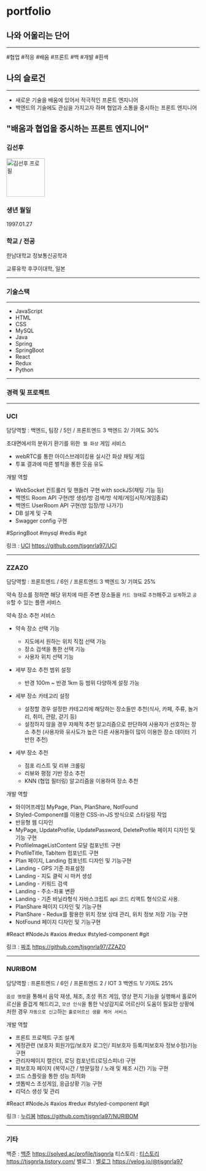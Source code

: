 # portfolio

## 나와 어울리는 단어

---

#협업 #적응 #배움 #프론트 #백 #개발 #흰색

## 나의 슬로건

---

- 새로운 기술을 배움에 있어서 적극적인 프론트 엔지니어
- 백엔드의 기술에도 관심을 가지고자 하며 협업과 소통을 중시하는 프론트 엔지니어

## "배움과 협업을 중시하는 프론트 엔지니어"

### 김선후

<img height="100px" width="100px" src="https://user-images.githubusercontent.com/97587150/203685257-574b79cb-865d-4520-aee6-074b4f71e83c.png" alt="김선후 프로필"/>

### 생년 월일

1997.01.27

### 학교 / 전공

한남대학교
정보통신공학과

교류유학 후쿠이대학, 일본

---

### 기술스택

---

- JavaScript
- HTML
- CSS
- MySQL
- Java
- Spring
- SpringBoot
- React
- Redux
- Python

---

### 경력 및 프로젝트

---

### UCI

담당역할 : 백엔드, 팀장 / 5인 / 프론트엔드 3 백엔드 2/ 기여도 30%

초대면에서의 분위기 환기를 위한  `웹 화상` 게임 서비스

- webRTC를 통한 아이스브레이킹용 실시간 화상 채팅 게임
- 투표 결과에 따른 벌칙을 통한 웃음 유도

개발 역할

- WebSocket 컨트롤러 및 핸들러 구현 with sockJS(채팅 기능 등)
- 백엔드 Room API 구현(방 생성/방 검색/방 삭제/게임시작/게임종료)
- 백엔드 UserRoom API 구현(방 입장/방 나가기)
- DB 설계 및 구축
- Swagger config 구현

#SpringBoot #mysql #redis #git

링크 : [UCI](https://github.com/tjsgnrla97/UCI)
https://github.com/tjsgnrla97/UCI

---

### ZZAZO

담당역할 : 프론트엔드 / 6인 / 프론트엔드 3 백엔드 3/ 기여도 25%

약속 장소를 정하면 해당 위치에 따른 주변 장소들을 `카드 형태`로 `추천`해주고 `설계`하고 `공유`할 수 있는 플랜 서비스

약속 장소 추천 서비스

- 약속 장소 선택 기능

  - 지도에서 원하는 위치 직접 선택 가능
  - 장소 검색을 통한 선택 기능
  - 사용자 위치 선택 기능

- 세부 장소 추천 범위 설정

  - 반경 100m ~ 반경 1km 등 범위 다양하게 설정 가능

- 세부 장소 카테고리 설정

  - 설정할 경우 설정한 카테고리에 해당하는 장소들만 추천(식사, 카페, 주류, 놀거리, 취미, 관람, 걷기 등)
  - 설정하지 않을 경우 자체적 추천 알고리즘으로 판단하여 사용자가 선호하는 장소 추천 (사용자와 유사도가 높은 다른 사용자들이 많이 이용한 장소 데이터 기반한 추천)

- 세부 장소 추천

  - 점포 리스트 및 리뷰 크롤링
  - 리뷰와 평점 기반 장소 추천
  - KNN (협업 필터링) 알고리즘을 이용하여 장소 추천

개발 역할

- 와이어프레임 MyPage, Plan, PlanShare, NotFound
- Styled-Component를 이용한 CSS-in-JS 방식으로 스타일링 작업
- 반응형 웹 디자인
- MyPage, UpdateProfile, UpdatePassword, DeleteProfile 페이지 디자인 및 기능 구현
- ProfileImageListContent 모달 컴포넌트 구현
- ProfileTitle, TabItem 컴포넌트 구현
- Plan 페이지, Landing 컴포넌트 디자인 및 기능구현
- Landing - GPS 기준 좌표설정
- Landing - 지도 클릭 시 마커 생성
- Landing - 키워드 검색
- Landing - 주소-좌표 변환
- Landing - 기존 바닐라형식 자바스크립트 api 코드 리액트 형식으로 사용.
- PlanShare 페이지 디자인 및 기능구현
- PlanShare - Redux를 활용한 위치 정보 상태 관리, 위치 정보 저장 기능 구현
- NotFound 페이지 디자인 및 기능구현

#React #NodeJs #axios #redux #styled-component #git

링크 : [짜조](https://github.com/tjsgnrla97/ZZAZO)
https://github.com/tjsgnrla97/ZZAZO

---

### NURIBOM

담당역할 : 프론트엔드 / 6인 / 프론트엔드 2 / IOT 3 백엔드 1/ 기여도 25%

`음성 명령`을 통해서 음악 재생, 체조, 초성 퀴즈 게임, 영상 편지 기능을 실행해서 홀로어르신을 즐겁게 해드리고, `모션 인식`을 통한 낙상감지로 어르신이 도움이 필요한 상황에 처한 경우 `자동으로 신고`하는 `홀로어르신 생활 케어 서비스`

개발 역할

- 프론트 프로젝트 구조 설계
- 계정관련 (보호자 회원가입/보호자 로그인/ 피보호자 등록/피보호자 정보수정)기능 구현
- 관리자페이지 캘린더, 로딩 컴포넌트(로딩스피너) 구현
- 피보호자 페이지 (복약시간 / 방문일정 / 노래 및 체조 시간) 기능 구현
- 코드 스플릿을 통한 성능 최적화
- 셋톱박스 초성게임, 응급상황 기능 구현
- 리덕스 생성 및 관리

#React #NodeJs #axios #redux #styled-component #git

링크 : [누리봄](https://github.com/tjsgnrla97/NURIBOM)
https://github.com/tjsgnrla97/NURIBOM

---

### 기타

백준 : [백준](https://solved.ac/profile/tjsgnrla)
https://solved.ac/profile/tjsgnrla
티스토리 : [티스토리](https://tjsgnrla.tistory.com/)
https://tjsgnrla.tistory.com/
벨로그 : [벨로그](https://velog.io/@tjsgnrla97)
https://velog.io/@tjsgnrla97
